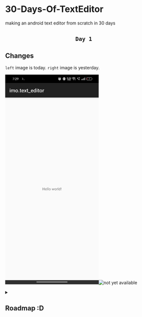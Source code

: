 # 30-Days-Of-TextEditor
making an android text editor from scratch in 30 days

<div align="center">
  
  ## `Day 1`
</div>

## Changes
`left` image is today. `right` image is yesterday.

<img src="docs/day1.jpg" alt="not yet available" width="300"><img src="docs/day2.jpg" alt="not yet available" width="300">

<details>
  <summary>

## Roadmap :D

  </summary>

  ### Week 1
  OCT 31-1: setting up<br>
  NOV 2-3: render string as text on canvas<br>
  NOV 4-5: tap positioning<br>
  NOV 6: polish<br>

  ### Week 2
  NOV 7-8: text wrapping<br>
  NOV 9-10: keyboard input<br>
  NOV 11-12: scrolling<br>
  NOV 13: polish<br>

  ### Week 3
  NOV 14-15: scrolling and flinging<br>
  NOV 16-17: pinch to zoom<br>
  NOV 18-19: horizontal scrolling<br>
  NOV 20: polish<br>

  ### Week 4 +2 days
  NOV 21-22: text selection with long-press<br>
  NOV 23-24: selection handles<br>
  NOV 25-26: cut, copy, paste<br>
  NOV 27-28: file editing<br>
  NOV 29: CELEBRATEðŸŽ‰<br>
</details>
